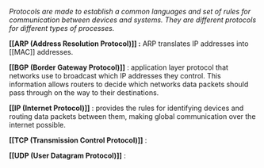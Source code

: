 *Protocols are made to establish a common languages and set of rules for communication between devices and systems.
They are different protocols for different types of processes.*

**[[ARP (Address Resolution Protocol)]] :** ARP translates IP addresses into [[MAC]] addresses.

**[[BGP (Border Gateway Protocol)]]** : application layer protocol that networks use to broadcast which IP addresses they control. This information allows routers to decide which networks data packets should pass through on the way to their destinations.

**[[IP (Internet Protocol)]]** : provides the rules for identifying devices and routing data packets between them, making global communication over the internet possible. 

**[[TCP (Transmission Control Protocol)]]** : 

**[[UDP (User Datagram Protocol)]]** : 
